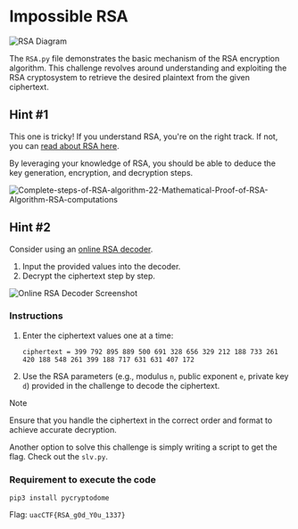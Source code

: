 # Impossible RSA

![RSA Diagram](https://github.com/user-attachments/assets/2a3b0c18-9030-4c15-962c-08a67f84b987)

The `RSA.py` file demonstrates the basic mechanism of the RSA encryption algorithm. This challenge revolves around understanding and exploiting the RSA cryptosystem to retrieve the desired plaintext from the given ciphertext.

## Hint #1

This one is tricky! If you understand RSA, you're on the right track. If not, you can [read about RSA here](https://en.wikipedia.org/wiki/RSA_(cryptosystem)). 

By leveraging your knowledge of RSA, you should be able to deduce the key generation, encryption, and decryption steps.

![Complete-steps-of-RSA-algorithm-22-Mathematical-Proof-of-RSA-Algorithm-RSA-computations](https://github.com/user-attachments/assets/20b6ed6d-2809-47ec-8fd5-520dbaa7f90b)

## Hint #2

Consider using an [online RSA decoder](https://www.dcode.fr/rsa-cipher).

1. Input the provided values into the decoder.
2. Decrypt the ciphertext step by step.

![Online RSA Decoder Screenshot](https://github.com/user-attachments/assets/fda491d7-cba4-4c64-beef-1da33cba613a)

### Instructions

1. Enter the ciphertext values one at a time:
   ```plaintext
   ciphertext = 399 792 895 889 500 691 328 656 329 212 188 733 261 420 188 548 261 399 188 717 631 631 407 172
   ```
2. Use the RSA parameters (e.g., modulus `n`, public exponent `e`, private key `d`) provided in the challenge to decode the ciphertext.

> [!NOTE]
> Ensure that you handle the ciphertext in the correct order and format to achieve accurate decryption.

Another option to solve this challenge is simply writing a script to get the flag. Check out the `slv.py`.

### Requirement to execute the code
```pip3 install pycryptodome```

Flag: `uacCTF{RSA_g0d_Y0u_1337}`
